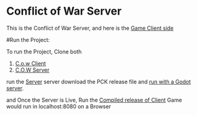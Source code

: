 # Conflict of War Server

This is the Conflict of War Server, and here is the [Game Client side](https://github.com/Web3ViraLabs/ConflictofWars)

#Run the Project:

To run the Project, Clone both
1. [C.o.w Client](https://github.com/Web3ViraLabs/ConflictofWar)
2. [C.O.W Server](https://github.com/Web3ViraLabs/ConflictofWar-server)

run the [Server](https://github.com/Web3ViraLabs/ConflictofWars) server download the PCK release file and [run with a Godot server](https://docs.godotengine.org/en/stable/tutorials/export/exporting_for_dedicated_servers.html).

and Once the Server is Live, Run the [Compiled release of Client](https://github.com/Web3ViraLabs/ConflictofWar) 
Game would run in localhost:8080 on a Browser

